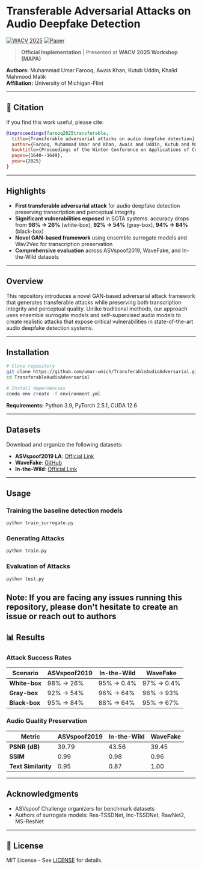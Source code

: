 # Transferable Adversarial Attacks on Audio Deepfake Detection

[![WACV 2025](https://img.shields.io/badge/WACV-2025-blue)](https://openaccess.thecvf.com/content/WACV2025W/MAPA/papers/Farooq_Transferable_Adversarial_Attacks_on_Audio_Deepfake_Detection_WACVW_2025_paper.pdf)
[![Paper](https://img.shields.io/badge/Paper-PDF-red)](https://openaccess.thecvf.com/content/WACV2025W/MAPA/papers/Farooq_Transferable_Adversarial_Attacks_on_Audio_Deepfake_Detection_WACVW_2025_paper.pdf)

> **Official Implementation** | Presented at **WACV 2025 Workshop (MAPA)**

**Authors:** Muhammad Umar Farooq, Awais Khan, Kutub Uddin, Khalid Mahmood Malik  
**Affiliation:** University of Michigan-Flint

---

## 📝 Citation

If you find this work useful, please cite:

```bibtex
@inproceedings{farooq2025transferable,
  title={Transferable adversarial attacks on audio deepfake detection},
  author={Farooq, Muhammad Umar and Khan, Awais and Uddin, Kutub and Malik, Khalid Mahmood},
  booktitle={Proceedings of the Winter Conference on Applications of Computer Vision},
  pages={1640--1649},
  year={2025}
}
```

---

## Highlights

- **First transferable adversarial attack** for audio deepfake detection preserving transcription and perceptual integrity
- **Significant vulnerabilities exposed** in SOTA systems: accuracy drops from **98% → 26%** (white-box), **92% → 54%** (gray-box), **94% → 84%** (black-box)
- **Novel GAN-based framework** using ensemble surrogate models and Wav2Vec for transcription preservation
- **Comprehensive evaluation** across ASVspoof2019, WaveFake, and In-the-Wild datasets

---

## Overview

This repository introduces a novel GAN-based adversarial attack framework that generates transferable attacks while preserving both transcription integrity and perceptual quality. Unlike traditional methods, our approach uses ensemble surrogate models and self-supervised audio models to create realistic attacks that expose critical vulnerabilities in state-of-the-art audio deepfake detection systems.

---

## Installation

```bash
# Clone repository
git clone https://github.com/umar-umich/TransferableAudioAdversarial.git
cd TransferableAudioAdversarial

# Install dependencies
conda env create -f environment.yml

```

**Requirements:** Python 3.9, PyTorch 2.5.1, CUDA 12.6

---

## Datasets

Download and organize the following datasets:

- **ASVspoof2019 LA**: [Official Link](https://datashare.ed.ac.uk/handle/10283/3336)
- **WaveFake**: [GitHub](https://github.com/RUB-SysSec/WaveFake)
- **In-the-Wild**: [Official Link](https://deepfake-total.com/in_the_wild)

---

## Usage

### Training the baseline detection models

```bash
python train_surrogate.py 
```

### Generating Attacks

```bash
python train.py 
```

### Evaluation of Attacks

```bash
python test.py
```
Note: If you are facing any issues running this repository, please don't hesitate to create an issue or reach out to authors
---

## 📊 Results

### Attack Success Rates

| Scenario | ASVspoof2019 | In-the-Wild | WaveFake |
|----------|--------------|-------------|----------|
| **White-box** | 98% → 26% | 95% → 0.4% | 97% → 0.4% |
| **Gray-box** | 92% → 54% | 96% → 64% | 96% → 93% |
| **Black-box** | 95% → 84% | 88% → 64% | 95% → 67% |

### Audio Quality Preservation

| Metric | ASVspoof2019 | In-the-Wild | WaveFake |
|--------|--------------|-------------|----------|
| **PSNR (dB)** | 39.79 | 43.56 | 39.45 |
| **SSIM** | 0.99 | 0.98 | 0.96 |
| **Text Similarity** | 0.95 | 0.87 | 1.00 |

---

## Acknowledgments

- ASVspoof Challenge organizers for benchmark datasets
- Authors of surrogate models: Res-TSSDNet, Inc-TSSDNet, RawNet2, MS-ResNet

---

## 📄 License

MIT License - See [LICENSE](LICENSE) for details.

